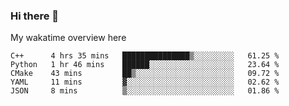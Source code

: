 ### Hi there 👋

<!--
**Jassy930/Jassy930** is a ✨ _special_ ✨ repository because its `README.md` (this file) appears on your GitHub profile.

Here are some ideas to get you started:

- 🔭 I’m currently working on ...
- 🌱 I’m currently learning ...
- 👯 I’m looking to collaborate on ...
- 🤔 I’m looking for help with ...
- 💬 Ask me about ...
- 📫 How to reach me: ...
- 😄 Pronouns: ...
- ⚡ Fun fact: ...
-->

My wakatime overview here
<!--START_SECTION:waka-->
```text
C++      4 hrs 35 mins   ███████████████▒░░░░░░░░░   61.25 % 
Python   1 hr 46 mins    ██████░░░░░░░░░░░░░░░░░░░   23.64 % 
CMake    43 mins         ██▒░░░░░░░░░░░░░░░░░░░░░░   09.72 % 
YAML     11 mins         ▓░░░░░░░░░░░░░░░░░░░░░░░░   02.62 % 
JSON     8 mins          ▒░░░░░░░░░░░░░░░░░░░░░░░░   01.86 % 
```
<!--END_SECTION:waka-->
